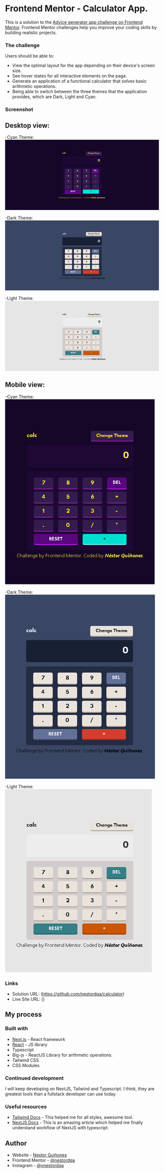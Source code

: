 # Frontend Mentor - Calculator App.

This is a solution to the [Advice generator app challenge on Frontend Mentor](https://www.frontendmentor.io/challenges/advice-generator-app-QdUG-13db). Frontend Mentor challenges help you improve your coding skills by building realistic projects.


### The challenge

Users should be able to:

- View the optimal layout for the app depending on their device's screen size.
- See hover states for all interactive elements on the page.
- Generate an application of a functional calculator that solves basic arithmetic operations.
- Being able to switch between the three themes that the application provides, which are Dark, Light and Cyan.

### Screenshot
## Desktop view:

-Cyan Theme:
![Image text](./public/desktopcyan.PNG)


-Dark Theme:
![Image text](./public/desktopdark.PNG)


-Light Theme:
![Image text](./public/desktoplight.PNG)



## Mobile view:

-Cyan Theme:
![Image text](./public/mobilecyan.PNG)


-Dark Theme:
![Image text](./public/mobiledark.PNG)


-Light Theme:
![Image text](./public/mobilelight.PNG)


### Links

- Solution URL: (https://github.com/nestordqa/calculator)
- Live Site URL: ()

## My process

### Built with

- [Next.js](https://nextjs.org/) - React framework
- [React](https://reactjs.org/) - JS library
- Typescript
- Big-js - ReactJS Library for arithmetic operations.
- Tailwind CSS
- CSS Modules


### Continued development

I will keep developing on NextJS, Tailwind and Typescript. I think, they are greatest tools than a fullstack developer can use today.

### Useful resources

- [Tailwind Docs](https://tailwindcss.com/docs/) - This helped me for all styles, awesome tool.
- [NextJS Docs](https://nextjs.org/docs/deployment) - This is an amazing article which helped me finally understand workflow of NextJS with typescript.


## Author

- Website - [Nestor Quiñones](https://github.com/nestordqa)
- Frontend Mentor - [@nestordqa](https://www.frontendmentor.io/profile/nestordqa)
- Instagram - [@ynestordqa]()


